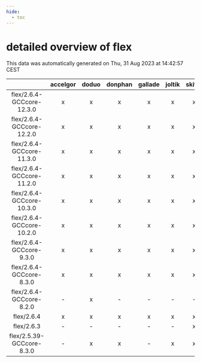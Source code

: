 ```yaml
---
hide:
  - toc
---
```


detailed overview of flex
=========================


This data was automatically generated on Thu, 31 Aug 2023 at 14:42:57 CEST  

| |accelgor|doduo|donphan|gallade|joltik|skitty|swalot|victini|
| :---: | :---: | :---: | :---: | :---: | :---: | :---: | :---: | :---: |
|flex/2.6.4-GCCcore-12.3.0|x|x|x|x|x|x|x|x|
|flex/2.6.4-GCCcore-12.2.0|x|x|x|x|x|x|x|x|
|flex/2.6.4-GCCcore-11.3.0|x|x|x|x|x|x|x|x|
|flex/2.6.4-GCCcore-11.2.0|x|x|x|x|x|x|x|x|
|flex/2.6.4-GCCcore-10.3.0|x|x|x|x|x|x|x|x|
|flex/2.6.4-GCCcore-10.2.0|x|x|x|x|x|x|x|x|
|flex/2.6.4-GCCcore-9.3.0|x|x|x|x|x|x|x|x|
|flex/2.6.4-GCCcore-8.3.0|x|x|x|x|x|x|x|x|
|flex/2.6.4-GCCcore-8.2.0|-|x|-|-|-|-|x|-|
|flex/2.6.4|x|x|x|x|x|x|x|x|
|flex/2.6.3|-|-|-|-|-|x|-|x|
|flex/2.5.39-GCCcore-8.3.0|-|x|x|-|x|x|-|x|
